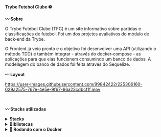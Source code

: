 <strong>Trybe Futebol Clube :soccer: </strong>

<strong>:wavy_dash: Sobre</strong>

O  Trybe Futebol Clube (TFC) é um site informativo sobre partidas e classificações de futebol. Foi um dos projetos avaliativos do módulo de back-end da Trybe.

O Frontent já veio pronto e o objetivo foi desenvolver uma API (utilizando o método TDD) e também integrar - através do docker-compose - as aplicações para que elas funcionem consumindo um banco de dados. A modelagem do banco de dados foi feita através do Sequelize. 

<strong>:wavy_dash: Layout</strong>

https://user-images.githubusercontent.com/99842422/225306160-029a2575-767e-4e5e-9f67-96a23cdbcf1f.mov

<br />

<strong>:wavy_dash: Stacks utilizadas</strong>
<br />

<details>
  <summary><strong> Stacks </strong></summary><br />

  * Node JS
  * Typescript
  * Express
  * Sequelize
  * MySQL
  * Docker
  * Mocha + Chai + Sinon

</details>

<details>
  <summary><strong> Bibliotecas </strong></summary><br />

  * `Joi`: validação do corpo das requisições
  * `JWT`: autenticação dos usuários logados
  * `bcrypt`: hashing e verificação das senhas armazenadas no banco de dados.

</details>

<details>
<summary><strong>🐳 Rodando com o Docker</strong></summary><br />

Obs: O seu docker-compose precisa estar na versão 1.29 ou superior.
 
Clone o projeto: <br />
`git clone git@github.com:layanenu/trybe-futebol-clube.git`

Entre no diretório do projeto: <br />
`cd trybe-futebol-clube`
  
Entre no diretório app: <br />
`cd app`
  
Suba a orquestração de containers: <br />
`docker-compose up --build -d`
  
A aplicação poderá ser acessada através de: <br />
`Front-end: localhost:3000`<br />
`Back-end: localhost:3001`
  
Credenciais para o login: <br />
`login: admin@admin.com`<br />
`senha: secret_admin` 
  
</details>
